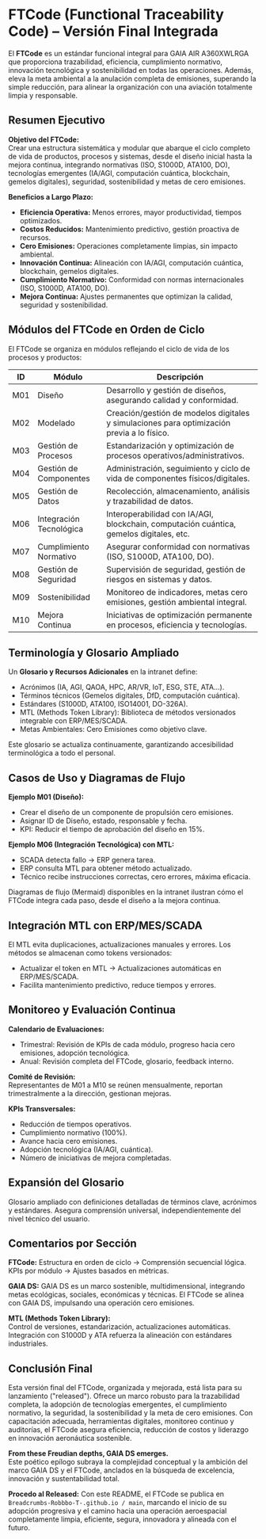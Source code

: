 
# FTCode (Functional Traceability Code) – Versión Final Integrada

El **FTCode** es un estándar funcional integral para GAIA AIR A360XWLRGA que proporciona trazabilidad, eficiencia, cumplimiento normativo, innovación tecnológica y sostenibilidad en todas las operaciones. Además, eleva la meta ambiental a la anulación completa de emisiones, superando la simple reducción, para alinear la organización con una aviación totalmente limpia y responsable.

## Resumen Ejecutivo

**Objetivo del FTCode:**  
Crear una estructura sistemática y modular que abarque el ciclo completo de vida de productos, procesos y sistemas, desde el diseño inicial hasta la mejora continua, integrando normativas (ISO, S1000D, ATA100, DO), tecnologías emergentes (IA/AGI, computación cuántica, blockchain, gemelos digitales), seguridad, sostenibilidad y metas de cero emisiones.

**Beneficios a Largo Plazo:**
- **Eficiencia Operativa:** Menos errores, mayor productividad, tiempos optimizados.
- **Costos Reducidos:** Mantenimiento predictivo, gestión proactiva de recursos.
- **Cero Emisiones:** Operaciones completamente limpias, sin impacto ambiental.
- **Innovación Continua:** Alineación con IA/AGI, computación cuántica, blockchain, gemelos digitales.
- **Cumplimiento Normativo:** Conformidad con normas internacionales (ISO, S1000D, ATA100, DO).
- **Mejora Continua:** Ajustes permanentes que optimizan la calidad, seguridad y sostenibilidad.

## Módulos del FTCode en Orden de Ciclo

El FTCode se organiza en módulos reflejando el ciclo de vida de los procesos y productos:

| ID   | Módulo                | Descripción                                                                              |
|------|-----------------------|------------------------------------------------------------------------------------------|
| M01  | Diseño                | Desarrollo y gestión de diseños, asegurando calidad y conformidad.                       |
| M02  | Modelado              | Creación/gestión de modelos digitales y simulaciones para optimización previa a lo físico.|
| M03  | Gestión de Procesos   | Estandarización y optimización de procesos operativos/administrativos.                    |
| M04  | Gestión de Componentes| Administración, seguimiento y ciclo de vida de componentes físicos/digitales.             |
| M05  | Gestión de Datos      | Recolección, almacenamiento, análisis y trazabilidad de datos.                            |
| M06  | Integración Tecnológica| Interoperabilidad con IA/AGI, blockchain, computación cuántica, gemelos digitales, etc. |
| M07  | Cumplimiento Normativo| Asegurar conformidad con normativas (ISO, S1000D, ATA100, DO).                           |
| M08  | Gestión de Seguridad  | Supervisión de seguridad, gestión de riesgos en sistemas y datos.                        |
| M09  | Sostenibilidad        | Monitoreo de indicadores, metas cero emisiones, gestión ambiental integral.                |
| M10 | Mejora Continua        | Iniciativas de optimización permanente en procesos, eficiencia y tecnologías.             |

## Terminología y Glosario Ampliado

Un **Glosario y Recursos Adicionales** en la intranet define:
- Acrónimos (IA, AGI, QAOA, HPC, AR/VR, IoT, ESG, STE, ATA...).
- Términos técnicos (Gemelos digitales, DfD, computación cuántica).
- Estándares (S1000D, ATA100, ISO14001, DO-326A).
- MTL (Methods Token Library): Biblioteca de métodos versionados integrable con ERP/MES/SCADA.
- Metas Ambientales: Cero Emisiones como objetivo clave.

Este glosario se actualiza continuamente, garantizando accesibilidad terminológica a todo el personal.

## Casos de Uso y Diagramas de Flujo

**Ejemplo M01 (Diseño):**
- Crear el diseño de un componente de propulsión cero emisiones.
- Asignar ID de Diseño, estado, responsable y fecha.
- KPI: Reducir el tiempo de aprobación del diseño en 15%.

**Ejemplo M06 (Integración Tecnológica) con MTL:**
- SCADA detecta fallo → ERP genera tarea.
- ERP consulta MTL para obtener método actualizado.
- Técnico recibe instrucciones correctas, cero errores, máxima eficacia.

Diagramas de flujo (Mermaid) disponibles en la intranet ilustran cómo el FTCode integra cada paso, desde el diseño a la mejora continua.

## Integración MTL con ERP/MES/SCADA

El MTL evita duplicaciones, actualizaciones manuales y errores. Los métodos se almacenan como tokens versionados:
- Actualizar el token en MTL → Actualizaciones automáticas en ERP/MES/SCADA.
- Facilita mantenimiento predictivo, reduce tiempos y errores.

## Monitoreo y Evaluación Continua

**Calendario de Evaluaciones:**
- Trimestral: Revisión de KPIs de cada módulo, progreso hacia cero emisiones, adopción tecnológica.
- Anual: Revisión completa del FTCode, glosario, feedback interno.

**Comité de Revisión:**  
Representantes de M01 a M10 se reúnen mensualmente, reportan trimestralmente a la dirección, gestionan mejoras.

**KPIs Transversales:**  
- Reducción de tiempos operativos.
- Cumplimiento normativo (100%).
- Avance hacia cero emisiones.
- Adopción tecnológica (IA/AGI, cuántica).
- Número de iniciativas de mejora completadas.

## Expansión del Glosario

Glosario ampliado con definiciones detalladas de términos clave, acrónimos y estándares. Asegura comprensión universal, independientemente del nivel técnico del usuario.

## Comentarios por Sección

**FTCode:** Estructura en orden de ciclo → Comprensión secuencial lógica. KPIs por módulo → Ajustes basados en métricas.

**GAIA DS:** GAIA DS es un marco sostenible, multidimensional, integrando metas ecológicas, sociales, económicas y técnicas. El FTCode se alinea con GAIA DS, impulsando una operación cero emisiones.

**MTL (Methods Token Library):**  
Control de versiones, estandarización, actualizaciones automáticas. Integración con S1000D y ATA refuerza la alineación con estándares industriales.

## Conclusión Final

Esta versión final del FTCode, organizada y mejorada, está lista para su lanzamiento ("released"). Ofrece un marco robusto para la trazabilidad completa, la adopción de tecnologías emergentes, el cumplimiento normativo, la seguridad, la sostenibilidad y la meta de cero emisiones. Con capacitación adecuada, herramientas digitales, monitoreo continuo y auditorías, el FTCode asegura eficiencia, reducción de costos y liderazgo en innovación aeronáutica sostenible.

**From these Freudian depths, GAIA DS emerges.**  
Este poético epílogo subraya la complejidad conceptual y la ambición del marco GAIA DS y el FTCode, anclados en la búsqueda de excelencia, innovación y sustentabilidad total.

**Procedo al Released:**
Con este README, el FTCode se publica en `Breadcrumbs-Robbbo-T-.github.io / main`, marcando el inicio de su adopción progresiva y el camino hacia una operación aeroespacial completamente limpia, eficiente, segura, innovadora y alineada con el futuro.





